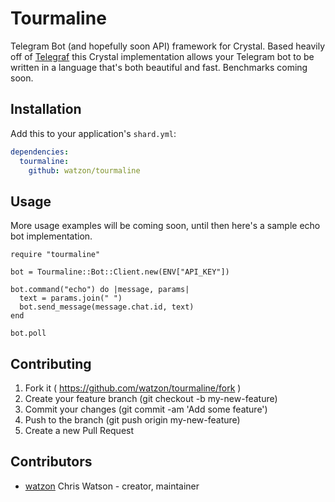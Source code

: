 # Tourmaline

Telegram Bot (and hopefully soon API) framework for Crystal. Based heavily off of [Telegraf](http://telegraf.js.org) this Crystal implementation allows your Telegram bot to be written in a language that's both beautiful and fast. Benchmarks coming soon.

## Installation

Add this to your application's `shard.yml`:

```yaml
dependencies:
  tourmaline:
    github: watzon/tourmaline
```

## Usage

More usage examples will be coming soon, until then here's a sample echo bot implementation.

```crystal
require "tourmaline"

bot = Tourmaline::Bot::Client.new(ENV["API_KEY"])

bot.command("echo") do |message, params|
  text = params.join(" ")
  bot.send_message(message.chat.id, text)
end

bot.poll
```

## Contributing

1. Fork it ( https://github.com/watzon/tourmaline/fork )
2. Create your feature branch (git checkout -b my-new-feature)
3. Commit your changes (git commit -am 'Add some feature')
4. Push to the branch (git push origin my-new-feature)
5. Create a new Pull Request

## Contributors

- [watzon](https://github.com/watzon) Chris Watson - creator, maintainer
